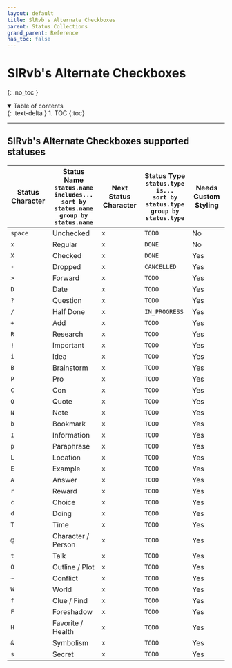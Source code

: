 ```yaml
---
layout: default
title: SlRvb's Alternate Checkboxes
parent: Status Collections
grand_parent: Reference
has_toc: false
---
```


# SlRvb's Alternate Checkboxes
{: .no_toc }

<details open markdown="block">
  <summary>
    Table of contents
  </summary>
  {: .text-delta }
1. TOC
{:toc}
</details>

---

## SlRvb's Alternate Checkboxes supported statuses

<!-- placeholder to force blank line before included text --> <!-- include: DocsSamplesForStatuses.test.Theme_ITS Table.approved.md -->

| Status Character | Status Name<br>`status.name includes...`<br>`sort by status.name`<br>`group by status.name` | Next Status Character | Status Type<br>`status.type is...`<br>`sort by status.type`<br>`group by status.type` | Needs Custom Styling |
| ----- | ----- | ----- | ----- | ----- |
| `space` | Unchecked | `x` | `TODO` | No |
| `x` | Regular | `x` | `DONE` | No |
| `X` | Checked | `x` | `DONE` | Yes |
| `-` | Dropped | `x` | `CANCELLED` | Yes |
| `>` | Forward | `x` | `TODO` | Yes |
| `D` | Date | `x` | `TODO` | Yes |
| `?` | Question | `x` | `TODO` | Yes |
| `/` | Half Done | `x` | `IN_PROGRESS` | Yes |
| `+` | Add | `x` | `TODO` | Yes |
| `R` | Research | `x` | `TODO` | Yes |
| `!` | Important | `x` | `TODO` | Yes |
| `i` | Idea | `x` | `TODO` | Yes |
| `B` | Brainstorm | `x` | `TODO` | Yes |
| `P` | Pro | `x` | `TODO` | Yes |
| `C` | Con | `x` | `TODO` | Yes |
| `Q` | Quote | `x` | `TODO` | Yes |
| `N` | Note | `x` | `TODO` | Yes |
| `b` | Bookmark | `x` | `TODO` | Yes |
| `I` | Information | `x` | `TODO` | Yes |
| `p` | Paraphrase | `x` | `TODO` | Yes |
| `L` | Location | `x` | `TODO` | Yes |
| `E` | Example | `x` | `TODO` | Yes |
| `A` | Answer | `x` | `TODO` | Yes |
| `r` | Reward | `x` | `TODO` | Yes |
| `c` | Choice | `x` | `TODO` | Yes |
| `d` | Doing | `x` | `TODO` | Yes |
| `T` | Time | `x` | `TODO` | Yes |
| `@` | Character / Person | `x` | `TODO` | Yes |
| `t` | Talk | `x` | `TODO` | Yes |
| `O` | Outline / Plot | `x` | `TODO` | Yes |
| `~` | Conflict | `x` | `TODO` | Yes |
| `W` | World | `x` | `TODO` | Yes |
| `f` | Clue / Find | `x` | `TODO` | Yes |
| `F` | Foreshadow | `x` | `TODO` | Yes |
| `H` | Favorite / Health | `x` | `TODO` | Yes |
| `&` | Symbolism | `x` | `TODO` | Yes |
| `s` | Secret | `x` | `TODO` | Yes |

<!-- placeholder to force blank line after included text --> <!-- endInclude -->
